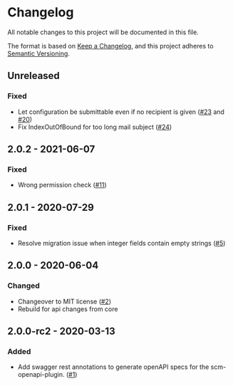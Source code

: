 # Changelog
All notable changes to this project will be documented in this file.

The format is based on [Keep a Changelog](https://keepachangelog.com/en/1.0.0/),
and this project adheres to [Semantic Versioning](https://semver.org/spec/v2.0.0.html).

## Unreleased
### Fixed
- Let configuration be submittable even if no recipient is given ([#23](https://github.com/scm-manager/scm-notify-plugin/pull/23) and [#20](https://github.com/scm-manager/scm-notify-plugin/pull/20))
- Fix IndexOutOfBound for too long mail subject ([#24](https://github.com/scm-manager/scm-notify-plugin/pull/24))

## 2.0.2 - 2021-06-07
### Fixed
- Wrong permission check ([#11](https://github.com/scm-manager/scm-notify-plugin/pull/11))

## 2.0.1 - 2020-07-29
### Fixed
- Resolve migration issue when integer fields contain empty strings ([#5](https://github.com/scm-manager/scm-notify-plugin/pull/5))

## 2.0.0 - 2020-06-04
### Changed
- Changeover to MIT license ([#2](https://github.com/scm-manager/scm-notify-plugin/pull/2))
- Rebuild for api changes from core

## 2.0.0-rc2 - 2020-03-13
### Added
- Add swagger rest annotations to generate openAPI specs for the scm-openapi-plugin. ([#1](https://github.com/scm-manager/scm-notify-plugin/pull/1))
